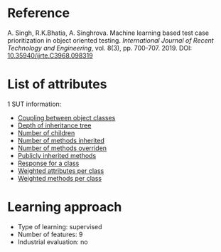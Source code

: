 # Reference

A. Singh, R.K.Bhatia, A. Singhrova. Machine learning based test case prioritization in object oriented testing. *International Journal of Recent Technology and Engineering*, vol. 8(3), pp. 700-707. 2019. DOI: [10.35940/ijrte.C3968.098319](https://www.doi.org/10.35940/ijrte.C3968.098319)

# List of attributes

1 SUT information:
* [Coupling between object classes](../../attributes/sut/class/cbo.md)
* [Depth of inheritance tree](../../attributes/sut/class/dit.md)
* [Number of children](../../attributes/sut/class/noc.md)
* [Number of methods inherited](../../attributes/sut/class/nmi.md)
* [Number of methods overriden](../../attributes/sut/class/nmo.md)
* [Publicly inherited methods](../../attributes/sut/class/pim.md)
* [Response for a class](../../attributes/sut/class/rfc.md)
* [Weighted attributes per class](../../attributes/sut/class/wac.md)
* [Weighted methods per class](../../attributes/sut/class/wmc.md)

# Learning approach

* Type of learning: supervised
* Number of features: 9
* Industrial evaluation: no